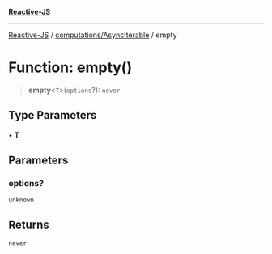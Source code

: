 [**Reactive-JS**](../../../README.md)

***

[Reactive-JS](../../../README.md) / [computations/AsyncIterable](../README.md) / empty

# Function: empty()

> **empty**\<`T`\>(`options`?): `never`

## Type Parameters

• **T**

## Parameters

### options?

`unknown`

## Returns

`never`

